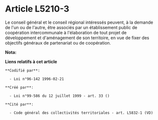 # Article L5210-3

Le conseil général et le conseil régional intéressés peuvent, à la demande de l'un ou de l'autre, être associés par un
établissement public de coopération intercommunale à l'élaboration de tout projet de développement et d'aménagement de son
territoire, en vue de fixer des objectifs généraux de partenariat ou de coopération.

**Nota:**



**Liens relatifs à cet article**

	**Codifié par**:

	  - Loi n°96-142 1996-02-21

	**Créé par**:

	  - Loi n°99-586 du 12 juillet 1999 - art. 33 ()

	**Cité par**:

	  - Code général des collectivités territoriales - art. L5832-1 (VD)
